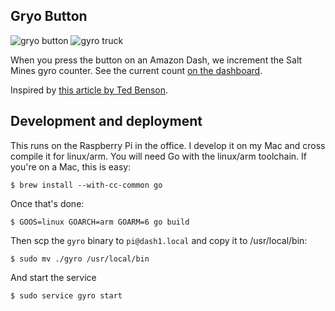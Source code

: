 ## Gryo Button

![gryo button](https://joeshaw.org/dropbox/gyro-button.jpg)
![gyro truck](http://saltmines.us/wp-content/uploads/2013/10/trailer-300x225.jpg)

When you press the button on an Amazon Dash, we increment the Salt
Mines gyro counter.  See the current count [on the
dashboard](http://dashboard.saltmines.us/south).

Inspired by [this article by Ted
Benson](https://medium.com/@edwardbenson/how-i-hacked-amazon-s-5-wifi-button-to-track-baby-data-794214b0bdd8).

## Development and deployment

This runs on the Raspberry Pi in the office.  I develop it on my Mac
and cross compile it for linux/arm.  You will need Go with the
linux/arm toolchain.  If you're on a Mac, this is easy:

    $ brew install --with-cc-common go

Once that's done:

    $ GOOS=linux GOARCH=arm GOARM=6 go build

Then scp the `gyro` binary to `pi@dash1.local` and copy it to /usr/local/bin:

    $ sudo mv ./gyro /usr/local/bin

And start the service

    $ sudo service gyro start
